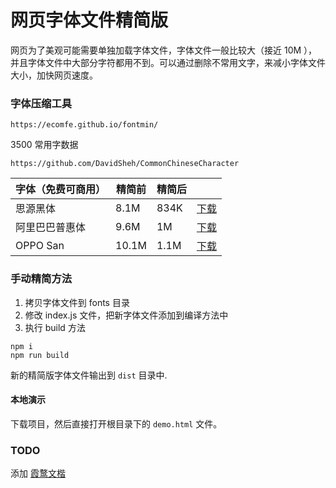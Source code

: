 # 网页字体文件精简版

网页为了美观可能需要单独加载字体文件，字体文件一般比较大（接近 10M ），并且字体文件中大部分字符都用不到。可以通过删除不常用文字，来减小字体文件大小，加快网页速度。

### 字体压缩工具

    https://ecomfe.github.io/fontmin/

3500 常用字数据

    https://github.com/DavidSheh/CommonChineseCharacter

| 字体（免费可商用） | 精简前 | 精简后 |                                                                                          |
| ------------------ | ------ | ------ | ---------------------------------------------------------------------------------------- |
| 思源黑体           | 8.1M   | 834K   | [下载](https://github.com/DeronW/minify-font/raw/master/dist/SourceHanSansCN-Medium.ttf) |
| 阿里巴巴普惠体     | 9.6M   | 1M     | [下载](https://github.com/DeronW/minify-font/raw/master/dist/Alibaba-PuHuiTi-Medium.ttf) |
| OPPO San           | 10.1M  | 1.1M   | [下载](https://github.com/DeronW/minify-font/raw/master/dist/OPPOSans-M.ttf)             |

### 手动精简方法

1. 拷贝字体文件到 fonts 目录
1. 修改 index.js 文件，把新字体文件添加到编译方法中
1. 执行 build 方法

```shell
npm i
npm run build
```

新的精简版字体文件输出到 `dist` 目录中.

#### 本地演示

下载项目，然后直接打开根目录下的 `demo.html` 文件。

### TODO

添加 [霞鹜文楷](https://lxgw.github.io/2021/01/28/Klee-Simpchin/)
